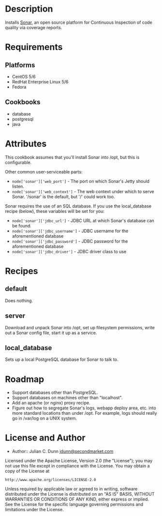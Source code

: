 Description
===========

Installs [Sonar](http://www.sonarsource.com/products/software/sonar/), an open source platform for Continuous Inspection of code quality via coverage reports.

Requirements
============

## Platforms

* CentOS 5/6
* RedHat Enterprise Linux 5/6
* Fedora

## Cookbooks

* database
* postgresql
* java

Attributes
==========

This cookbook assumes that you'll install Sonar into /opt, but this is configurable.

Other common user-serviceable parts:

* `node['sonar']['web_port']` - The port on which Sonar's Jetty should listen.
* `node['sonar']['web_context']` - The web context under which to serve Sonar. '/sonar' is the default, but '/' could work too.

Sonar requires the use of an SQL database. If you use the local_database recipe (below),
these variables will be set for you:

* `node['sonar']['jdbc_url']` - JDBC URL at which Sonar's database can be found.
* `node['sonar']['jdbc_username']` - JDBC username for the aforementioned database
* `node['sonar']['jdbc_password']` - JDBC password for the aforementioned database
* `node['sonar']['jdbc_driver']` - JDBC driver class to use

Recipes
=======

## default

Does nothing.

## server

Download and unpack Sonar into /opt, set up filesystem permissions, write out a Sonar config file,
start it up as a service.

## local_database

Sets up a local PostgreSQL database for Sonar to talk to.

Roadmap
=======

* Support databases other than PostgreSQL.
* Support databases on machines other than "localhost".
* Add an apache (or nginx) proxy recipe.
* Figure out how to segregate Sonar's logs, webapp deploy area, etc. into more standard locations than under /opt. For example, logs should really go in /var/log on a UNIX system.

License and Author
==================

- Author:: Julian C. Dunn <jdunn@secondmarket.com>

Licensed under the Apache License, Version 2.0 (the "License");
you may not use this file except in compliance with the License.
You may obtain a copy of the License at

    http://www.apache.org/licenses/LICENSE-2.0

Unless required by applicable law or agreed to in writing, software
distributed under the License is distributed on an "AS IS" BASIS,
WITHOUT WARRANTIES OR CONDITIONS OF ANY KIND, either express or implied.
See the License for the specific language governing permissions and
limitations under the License.
